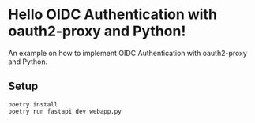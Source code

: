 # Hello OIDC Authentication with oauth2-proxy and Python!

An example on how to implement OIDC Authentication with oauth2-proxy and Python.

## Setup

```
poetry install
poetry run fastapi dev webapp.py
```
